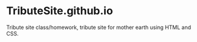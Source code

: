 # TributeSite.github.io
Tribute site class/homework, tribute site for mother earth using HTML and CSS.

